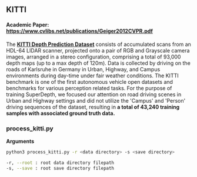 ## KITTI

#### Academic Paper: https://www.cvlibs.net/publications/Geiger2012CVPR.pdf

The [**KITTI Depth Prediction Dataset**](https://www.cvlibs.net/datasets/kitti/eval_depth.php?benchmark=depth_prediction) consists of accumulated scans from an HDL-64 LIDAR scanner, projected onto a pair of RGB and Grayscale camera images, arranged in a stereo configuration, comprising a total of 93,000 depth maps (up to a max depth of 120m). Data is collected by driving on the roads of Karlsruhe in Germany in Urban, Highway, and Campus environments during day-time under fair weather conditions. The KITTI benchmark is one of the first autonomous vehicle open datasets and benchmarks for various perception related tasks. For the purpose of training SuperDepth, we focused our attention on road driving scenes in Urban and Highway settings and did not utilize the 'Campus' and 'Person' driving sequences of the dataset, resulting in **a total of 43,240 training samples with associated ground truth data.**

### process_kitti.py

**Arguments**
```bash
python3 process_kitti.py -r <data directory> -s <save directory>

-r, --root : root data directory filepath
-s, --save : root save directory filepath
```